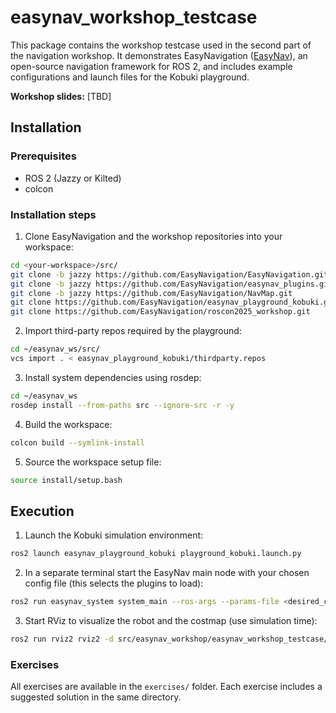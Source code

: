 # easynav_workshop_testcase

This package contains the workshop testcase used in the second part of the navigation workshop. It demonstrates EasyNavigation ([EasyNav](https://easynavigation.github.io/)), an open-source navigation framework for ROS 2, and includes example configurations and launch files for the Kobuki playground.

**Workshop slides:** [TBD]

## Installation

### Prerequisites
- ROS 2 (Jazzy or Kilted)
- colcon

### Installation steps

1. Clone EasyNavigation and the workshop repositories into your workspace:
```bash
cd <your-workspace>/src/
git clone -b jazzy https://github.com/EasyNavigation/EasyNavigation.git
git clone -b jazzy https://github.com/EasyNavigation/easynav_plugins.git
git clone -b jazzy https://github.com/EasyNavigation/NavMap.git
git clone https://github.com/EasyNavigation/easynav_playground_kobuki.git
git clone https://github.com/EasyNavigation/roscon2025_workshop.git
```

2. Import third-party repos required by the playground:
```bash
cd ~/easynav_ws/src/
vcs import . < easynav_playground_kobuki/thirdparty.repos
```

3. Install system dependencies using rosdep:
```bash
cd ~/easynav_ws
rosdep install --from-paths src --ignore-src -r -y
```

4. Build the workspace:
```bash
colcon build --symlink-install
```

5. Source the workspace setup file:
```bash
source install/setup.bash
```

## Execution

1. Launch the Kobuki simulation environment:
```bash
ros2 launch easynav_playground_kobuki playground_kobuki.launch.py
```

2. In a separate terminal start the EasyNav main node with your chosen config file (this selects the plugins to load):
```bash
ros2 run easynav_system system_main --ros-args --params-file <desired_config_path.params.yaml>
```

3. Start RViz to visualize the robot and the costmap (use simulation time):
```bash
ros2 run rviz2 rviz2 -d src/easynav_workshop/easynav_workshop_testcase/rviz/costmap.rviz --ros-args -p use_sim_time:=true
```

### Exercises
All exercises are available in the `exercises/` folder. Each exercise includes a suggested solution in the same directory.
